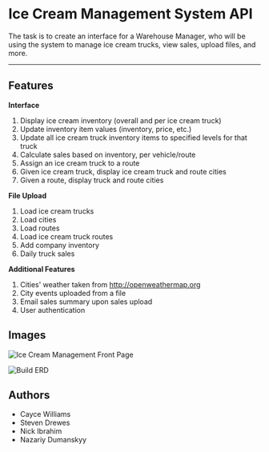 
Ice Cream Management System API
===================

The task is to create an interface for a Warehouse Manager, who will be using the system to manage ice cream trucks, view sales, upload files, and more. 

----------
Features
-------------
**Interface**

 1. Display ice cream inventory (overall and per ice cream truck)
 2. Update inventory item values (inventory, price, etc.)
 3. Update all ice cream truck inventory items to specified levels for that truck 
 4. Calculate sales based on inventory, per vehicle/route 
 5. Assign an ice cream truck to a route
 6. Given ice cream truck, display ice cream truck and route cities
 7. Given a route, display truck and route cities

**File Upload**

 1. Load ice cream trucks
 2. Load cities
 3. Load routes
 4. Load ice cream truck routes
 5. Add company inventory 
 6. Daily truck sales

**Additional Features**

 1. Cities' weather taken from http://openweathermap.org
 2. City events uploaded from a file
 3. Email sales summary upon sales upload
 4. User authentication

Images
------
![Ice Cream Management Front Page](https://drive.google.com/uc?id=0B8ucEe4lOZ9kOEdSWHkybDF2NWs)

![Build ERD](http://i1107.photobucket.com/albums/h385/Nazariy1995/Build-ERD-Version-4.jpg)

Authors
-------

 - Cayce Williams
 - Steven Drewes
 - Nick Ibrahim
 - Nazariy Dumanskyy
